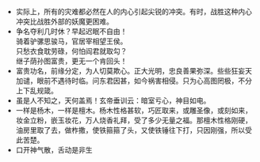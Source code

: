 - 实际上，所有的灾难都必然在人的内心引起尖锐的冲突。有时，战胜这种内心冲突比战胜外部的妖魔更困难。
- 争名夺利几时休？早起迟眠不自由！</br>骑着驴骡思骏马，官居宰相望王侯。</br>只愁衣食耽劳碌，何怕阎君就取勾？</br>继子荫孙图富贵，更无一个肯回头！
- 富贵功名，前缘分定，为人切莫欺心。正大光明，忠良善果弥深。些些狂妄天加谴，眼前不遇待时临。问东君因甚，如今祸害相侵。只为心高图罔极，不分上下乱规箴。
- 虽是人不知之，天何盖焉！玄帝垂训云：暗室亏心，神目如电。
- 一样是杨木，一样是檀木。杨木性格甚软，巧匠取来，或雕圣像，或刻如来，妆金立粉，嵌玉妆花，万人烧香礼拜，受了多少无量之福。那檀木性格刚硬，油房里取了去，做柞撒，使铁箍箍了头，又使铁锤往下打，只因刚强，所以受此苦楚。
- 口开神气散，舌动是非生
